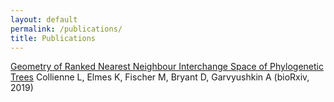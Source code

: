 ```yaml
---
layout: default
permalink: /publications/
title: Publications
---
```




[Geometry of Ranked Nearest Neighbour Interchange Space of Phylogenetic Trees](http://dx.doi.org/10.1101/2019.12.19.883603)
Collienne L, Elmes K, Fischer M, Bryant D, Garvyushkin A (bioRxiv, 2019)

